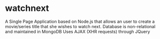 # watchnext
A Single Page Application based on Node.js that allows an user to create a movie/series title that she wishes to watch next.
Database is non-relational and maintained in MongoDB
Uses AJAX (XHR requests) through JQuery
